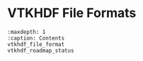 # VTKHDF File Formats

```{toctree}
:maxdepth: 1
:caption: Contents
vtkhdf_file_format
vtkhdf_roadmap_status
```
